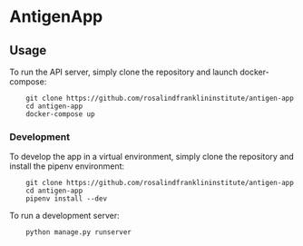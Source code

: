 # AntigenApp

## Usage

To run the API server, simply clone the repository and launch docker-compose:
```
    git clone https://github.com/rosalindfranklininstitute/antigen-app
    cd antigen-app
    docker-compose up
```

### Development

To develop the app in a virtual environment, simply clone the repository and install the pipenv environment:
```
    git clone https://github.com/rosalindfranklininstitute/antigen-app
    cd antigen-app
    pipenv install --dev
```

To run a development server:
```
    python manage.py runserver
```